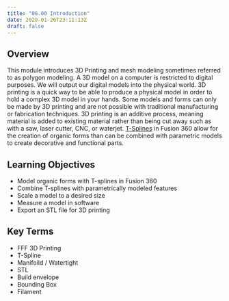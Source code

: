 ```yaml
---
title: "06.00 Introduction"
date: 2020-01-26T23:11:13Z
draft: false
---
```


## Overview

This module introduces 3D Printing and mesh modeling sometimes referred to as polygon modeling. A 3D model on a computer is restricted to digital purposes. We will output our digital models into the physical world. 3D printing is a quick way to be able to produce a physical model in order to hold a complex 3D model in your hands. Some models and forms can only be made by 3D printing and are not possible with traditional manufacturing or fabrication techniques. 3D printing is an additive process, meaning material is added to existing material rather than being cut away such as with a saw, laser cutter, CNC, or waterjet. [T-Splines](https://youtu.be/8vGrRR_TLEg) in Fusion 360 allow for the creation of organic forms than can be combined with parametric models to create decorative and functional parts.

## Learning Objectives

- Model organic forms with T-splines in Fusion 360
- Combine T-splines with parametrically modeled features
- Scale a model to a desired size
- Measure a model in software
- Export an STL file for 3D printing

## Key Terms

- FFF 3D Printing
- T-Spline
- Manifoild / Watertight
- STL
- Build envelope
- Bounding Box
- Filament
